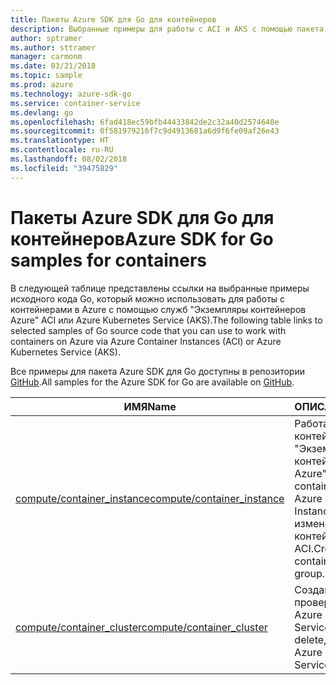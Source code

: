 ```yaml
---
title: Пакеты Azure SDK для Go для контейнеров
description: Выбранные примеры для работы с ACI и AKS с помощью пакета Azure SDK для Go.
author: sptramer
ms.author: sttramer
manager: carmonm
ms.date: 03/21/2018
ms.topic: sample
ms.prod: azure
ms.technology: azure-sdk-go
ms.service: container-service
ms.devlang: go
ms.openlocfilehash: 6fad418ec59bfb44433842de2c32a40d2574640e
ms.sourcegitcommit: 0f581979216f7c9d4913681a6d9f6fe09af26e43
ms.translationtype: HT
ms.contentlocale: ru-RU
ms.lasthandoff: 08/02/2018
ms.locfileid: "39475829"
---
```

# <a name="azure-sdk-for-go-samples-for-containers"></a><span data-ttu-id="33067-103">Пакеты Azure SDK для Go для контейнеров</span><span class="sxs-lookup"><span data-stu-id="33067-103">Azure SDK for Go samples for containers</span></span>

<span data-ttu-id="33067-104">В следующей таблице представлены ссылки на выбранные примеры исходного кода Go, который можно использовать для работы с контейнерами в Azure с помощью служб "Экземпляры контейнеров Azure" ACI или Azure Kubernetes Service (AKS).</span><span class="sxs-lookup"><span data-stu-id="33067-104">The following table links to selected samples of Go source code that you can use to work with containers on Azure via Azure Container Instances (ACI) or Azure Kubernetes Service (AKS).</span></span> 

<span data-ttu-id="33067-105">Все примеры для пакета Azure SDK для Go доступны в репозитории [GitHub](https://github.com/Azure-Samples/azure-sdk-for-go-samples).</span><span class="sxs-lookup"><span data-stu-id="33067-105">All samples for the Azure SDK for Go are available on [GitHub](https://github.com/Azure-Samples/azure-sdk-for-go-samples).</span></span>

| <span data-ttu-id="33067-106">ИМЯ</span><span class="sxs-lookup"><span data-stu-id="33067-106">Name</span></span> | <span data-ttu-id="33067-107">ОПИСАНИЕ</span><span class="sxs-lookup"><span data-stu-id="33067-107">Description</span></span> |
|------|-------------|
| [<span data-ttu-id="33067-108">compute/container_instance</span><span class="sxs-lookup"><span data-stu-id="33067-108">compute/container_instance</span></span>](https://github.com/Azure-Samples/azure-sdk-for-go-samples/blob/master/compute/container_instance.go) | <span data-ttu-id="33067-109">Работа с группами контейнеров в службе "Экземпляры контейнеров Azure".</span><span class="sxs-lookup"><span data-stu-id="33067-109">Work with container groups in Azure Container Instances.</span></span> <span data-ttu-id="33067-110">Создание и изменение контейнеров в группе ACI.</span><span class="sxs-lookup"><span data-stu-id="33067-110">Create and modify containers in an ACI group.</span></span> |
| [<span data-ttu-id="33067-111">compute/container_cluster</span><span class="sxs-lookup"><span data-stu-id="33067-111">compute/container_cluster</span></span>](https://github.com/Azure-Samples/azure-sdk-for-go-samples/blob/master/compute/container_cluster.go) | <span data-ttu-id="33067-112">Создание, удаление и проверка клиентов Azure Kubernetes Service (AKS).</span><span class="sxs-lookup"><span data-stu-id="33067-112">Create, delete, and inspect Azure Kubernetes Service (AKS) clients.</span></span> |
